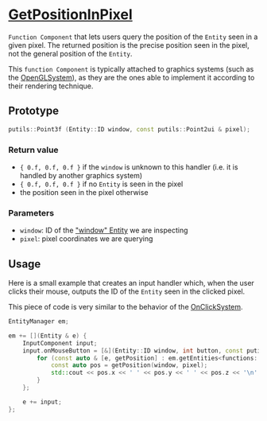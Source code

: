 # [GetPositionInPixel](GetPositionInPixel.hpp)

`Function Component` that lets users query the position of the `Entity` seen in a given pixel. The returned position is the precise position seen in the pixel, not the general position of the `Entity`.

This `function Component` is typically attached to graphics systems (such as the [OpenGLSystem](../../systems/opengl/OpenGLSystem.md)), as they are the ones able to implement it according to their rendering technique.

## Prototype

```cpp
putils::Point3f (Entity::ID window, const putils::Point2ui & pixel);
```

### Return value

* `{ 0.f, 0.f, 0.f }` if the `window` is unknown to this handler (i.e. it is handled by another graphics system)
* `{ 0.f, 0.f, 0.f }` if no `Entity` is seen in the pixel
* the position seen in the pixel otherwise

### Parameters

* `window`: ID of the ["window" Entity](WindowComponent.md) we are inspecting
* `pixel`: pixel coordinates we are querying

## Usage

Here is a small example that creates an input handler which, when the user clicks their mouse, outputs the ID of the `Entity` seen in the clicked pixel.

This piece of code is very similar to the behavior of the [OnClickSystem](../../systems/OnClickSystem.md).

```cpp
EntityManager em;

em += [](Entity & e) {
    InputComponent input;
    input.onMouseButton = [&](Entity::ID window, int button, const putils::Point2f & pixel, bool pressed) {
        for (const auto & [e, getPosition] : em.getEntities<functions::GetPositionInPixel>()) {
            const auto pos = getPosition(window, pixel);
            std::cout << pos.x << ' ' << pos.y << ' ' << pos.z << '\n';
        }
    };

    e += input;
};
```